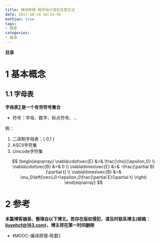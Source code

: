 ```yaml
---
title: 编译原理-程序设计语言及其文法
date: 2017-10-14 10:14:56
mathjax: true
tags: 
- 摘录
categories: 
- 编译
---
```


__目录__

<!-- toc -->
<!--more-->

# 1 基本概念

## 1.1 字母表

__字母表∑是一个有穷符号集合__

* 符号：字母、数字、标点符号、...

例：

1. 二进制字母表：{ 0,1 }
1. ASCII字符集
1. Unicode字符集

$$
\begin{eqnarray}
\nabla\cdot\vec{E} &=& \frac{\rho}{\epsilon_0} \\
\nabla\cdot\vec{B} &=& 0 \\
\nabla\times\vec{E} &=& -\frac{\partial B}{\partial t} \\
\nabla\times\vec{B} &=& \mu_0\left(\vec{J}+\epsilon_0\frac{\partial E}{\partial t} \right)
\end{eqnarray}
$$

# 2 参考

__本篇博客摘录、整理自以下博文。若存在版权侵犯，请及时联系博主(邮箱：liuyehcf@163.com)，博主将在第一时间删除__

* 《MOOC-编译原理-陈鄞》
